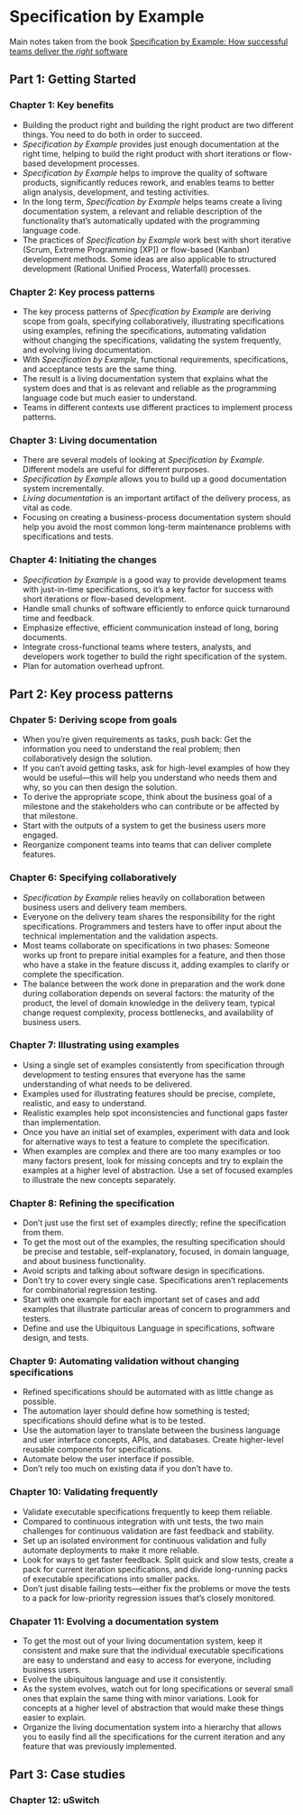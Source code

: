 # Specification by Example

Main notes taken from the book [Specification by Example: How successful teams deliver the *right* software](https://gojko.net/books/specification-by-example/)

## Part 1: Getting Started

### Chapter 1: Key benefits

* Building the product right and building the right product are two different things. You need to do both in order to succeed.
* *Specification by Example* provides just enough documentation at the right time, helping to build the right product with short iterations or flow-based development processes.
* *Specification by Example* helps to improve the quality of software products, significantly reduces rework, and enables teams to better align analysis, development, and testing activities.
* In the long term, *Specification by Example* helps teams create a living documentation system, a relevant and reliable description of the functionality that’s automatically updated with the programming language code.
* The practices of *Specification by Example* work best with short iterative (Scrum, Extreme Programming [XP]) or flow-based (Kanban) development methods. Some ideas are also applicable to structured development (Rational Unified Process, Waterfall) processes.

### Chapter 2: Key process patterns

* The key process patterns of *Specification by Example* are deriving scope from goals, specifying collaboratively, illustrating specifications using examples, refining the specifications, automating validation without changing the specifications, validating the system frequently, and evolving living documentation.
* With *Specification by Example*, functional requirements, specifications, and acceptance tests are the same thing.
* The result is a living documentation system that explains what the system does and that is as relevant and reliable as the programming language code but much easier to understand.
* Teams in different contexts use different practices to implement process patterns.

### Chapter 3: Living documentation

* There are several models of looking at *Specification by Example*. Different models are useful for different purposes.
* *Specification by Example* allows you to build up a good documentation system incrementally.
* *Living documentation* is an important artifact of the delivery process, as vital as code.
* Focusing on creating a business-process documentation system should help you avoid the most common long-term maintenance problems with specifications and tests.

### Chapter 4: Initiating the changes

* *Specification by Example* is a good way to provide development teams with just-in-time specifications, so it’s a key factor for success with short iterations or flow-based development.
* Handle small chunks of software efficiently to enforce quick turnaround time and feedback.
* Emphasize effective, efficient communication instead of long, boring documents.
* Integrate cross-functional teams where testers, analysts, and developers work together to build the right specification of the system.
* Plan for automation overhead upfront.

## Part 2: Key process patterns

### Chpater 5: Deriving scope from goals

* When you’re given requirements as tasks, push back: Get the information you need to understand the real problem; then collaboratively design the solution.
* If you can’t avoid getting tasks, ask for high-level examples of how they would be useful—this will help you understand who needs them and why, so you can then design the solution.
* To derive the appropriate scope, think about the business goal of a milestone and the stakeholders who can contribute or be affected by that milestone.
* Start with the outputs of a system to get the business users more engaged.
* Reorganize component teams into teams that can deliver complete features.

### Chapter 6: Specifying collaboratively

* *Specification by Example* relies heavily on collaboration between business users and delivery team members.
* Everyone on the delivery team shares the responsibility for the right specifications. Programmers and testers have to offer input about the technical implementation and the validation aspects.
* Most teams collaborate on specifications in two phases: Someone works up front to prepare initial examples for a feature, and then those who have a stake in the feature discuss it, adding examples to clarify or complete the specification.
* The balance between the work done in preparation and the work done during collaboration depends on several factors: the maturity of the product, the level of domain knowledge in the delivery team, typical change request complexity, process bottlenecks, and availability of business users.

### Chapter 7: Illustrating using examples

* Using a single set of examples consistently from specification through development to testing ensures that everyone has the same understanding of what needs to be delivered.
* Examples used for illustrating features should be precise, complete, realistic, and easy to understand.
* Realistic examples help spot inconsistencies and functional gaps faster than implementation.
* Once you have an initial set of examples, experiment with data and look for alternative ways to test a feature to complete the specification.
* When examples are complex and there are too many examples or too many factors present, look for missing concepts and try to explain the examples at a higher level of abstraction. Use a set of focused examples to illustrate the new concepts separately.

### Chapter 8: Refining the specification

* Don’t just use the first set of examples directly; refine the specification from them.
* To get the most out of the examples, the resulting specification should be precise and testable, self-explanatory, focused, in domain language, and about business functionality.
* Avoid scripts and talking about software design in specifications.
* Don’t try to cover every single case. Specifications aren’t replacements for combinatorial regression testing.
* Start with one example for each important set of cases and add examples that illustrate particular areas of concern to programmers and testers.
* Define and use the Ubiquitous Language in specifications, software design, and tests.

### Chapter 9: Automating validation without changing specifications

* Refined specifications should be automated with as little change as possible.
* The automation layer should define how something is tested; specifications should define what is to be tested.
* Use the automation layer to translate between the business language and user interface concepts, APIs, and databases. Create higher-level reusable components for specifications.
* Automate below the user interface if possible.
* Don’t rely too much on existing data if you don’t have to.

### Chapter 10: Validating frequently

* Validate executable specifications frequently to keep them reliable.
* Compared to continuous integration with unit tests, the two main challenges for continuous validation are fast feedback and stability.
* Set up an isolated environment for continuous validation and fully automate deployments to make it more reliable.
* Look for ways to get faster feedback. Split quick and slow tests, create a pack for current iteration specifications, and divide long-running packs of executable specifications into smaller packs.
* Don’t just disable failing tests—either fix the problems or move the tests to a pack for low-priority regression issues that’s closely monitored.

### Chapater 11: Evolving a documentation system

* To get the most out of your living documentation system, keep it consistent and make sure that the individual executable specifications are easy to understand and easy to access for everyone, including business users.
* Evolve the ubiquitous language and use it consistently.
* As the system evolves, watch out for long specifications or several small ones that explain the same thing with minor variations. Look for concepts at a higher level of abstraction that would make these things easier to explain.
* Organize the living documentation system into a hierarchy that allows you to easily find all the specifications for the current iteration and any feature that was previously implemented.

## Part 3: Case studies

### Chapter 12: uSwitch
